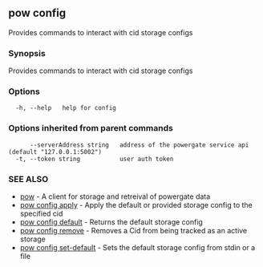 ## pow config

Provides commands to interact with cid storage configs

### Synopsis

Provides commands to interact with cid storage configs

### Options

```
  -h, --help   help for config
```

### Options inherited from parent commands

```
      --serverAddress string   address of the powergate service api (default "127.0.0.1:5002")
  -t, --token string           user auth token
```

### SEE ALSO

* [pow](pow.md)	 - A client for storage and retreival of powergate data
* [pow config apply](pow_config_apply.md)	 - Apply the default or provided storage config to the specified cid
* [pow config default](pow_config_default.md)	 - Returns the default storage config
* [pow config remove](pow_config_remove.md)	 - Removes a Cid from being tracked as an active storage
* [pow config set-default](pow_config_set-default.md)	 - Sets the default storage config from stdin or a file


